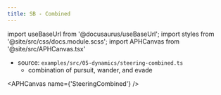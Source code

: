 ```yaml
---
title: SB - Combined
---
```


import useBaseUrl from '@docusaurus/useBaseUrl';
import styles from '@site/src/css/docs.module.scss';
import APHCanvas from '@site/src/APHCanvas.tsx'

- source: `examples/src/05-dynamics/steering-combined.ts`
  - combination of pursuit, wander, and evade

<APHCanvas name={'SteeringCombined'} />

